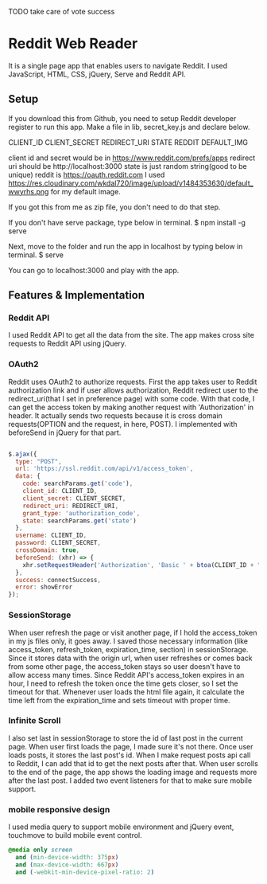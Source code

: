 TODO
take care of vote success

# Reddit Web Reader

It is a single page app that enables users to navigate Reddit. I used JavaScript, HTML, CSS, jQuery, Serve and Reddit API.

## Setup

If you download this from Github, you need to setup Reddit developer register to run this app. Make a file in lib, secret_key.js and declare below.

CLIENT_ID
CLIENT_SECRET
REDIRECT_URI
STATE
REDDIT
DEFAULT_IMG

client id and secret would be in https://www.reddit.com/prefs/apps
redirect uri should be http://localhost:3000
state is just random string(good to be unique)
reddit is https://oauth.reddit.com
I used https://res.cloudinary.com/wkdal720/image/upload/v1484353630/default_wwyrhs.png for my default image.

If you got this from me as zip file, you don't need to do that step.

If you don't have serve package, type below in terminal.
$ npm install -g serve

Next, move to the folder and run the app in localhost by typing below in terminal.
$ serve

You can go to localhost:3000 and play with the app.

## Features & Implementation

### Reddit API

I used Reddit API to get all the data from the site. The app makes cross site requests to Reddit API using jQuery.

### OAuth2

Reddit uses OAuth2 to authorize requests. First the app takes user to Reddit authorization link and if user allows authorization, Reddit redirect user to the redirect_uri(that I set in preference page) with some code. With that code, I can get the access token by making another request with 'Authorization' in header. It actually sends two requests because it is cross domain requests(OPTION and the request, in here, POST). I implemented with beforeSend in jQuery for that part.
```javascript

$.ajax({
  type: "POST",
  url: 'https://ssl.reddit.com/api/v1/access_token',
  data: {
    code: searchParams.get('code'),
    client_id: CLIENT_ID,
    client_secret: CLIENT_SECRET,
    redirect_uri: REDIRECT_URI,
    grant_type: 'authorization_code',
    state: searchParams.get('state')
  },
  username: CLIENT_ID,
  password: CLIENT_SECRET,
  crossDomain: true,
  beforeSend: (xhr) => {
    xhr.setRequestHeader('Authorization', 'Basic ' + btoa(CLIENT_ID + ":" + CLIENT_SECRET));
  },
  success: connectSuccess,
  error: showError
});

```
### SessionStorage

When user refresh the page or visit another page, if I hold the access_token in my js files only, it goes away. I saved those necessary information (like access_token, refresh_token, expiration_time, section) in sessionStorage. Since it stores data with the origin url, when user refreshes or comes back from some other page, the access_token stays so user doesn't have to allow access many times. Since Reddit API's access_token expires in an hour, I need to refresh the token once the time gets closer, so I set the timeout for that. Whenever user loads the html file again, it calculate the time left from the expiration_time and sets timeout with proper time.

### Infinite Scroll

I also set last in sessionStorage to store the id of last post in the current page. When user first loads the page, I made sure it's not there. Once user loads posts, it stores the last post's id. When I make request posts api call to Reddit, I can add that id to get the next posts after that. When user scrolls to the end of the page, the app shows the loading image and requests more after the last post. I added two event listeners for that to make sure mobile support.

### mobile responsive design

I used media query to support mobile environment and jQuery event, touchmove to build mobile event control.

```css
@media only screen
  and (min-device-width: 375px)
  and (max-device-width: 667px)
  and (-webkit-min-device-pixel-ratio: 2)

```
